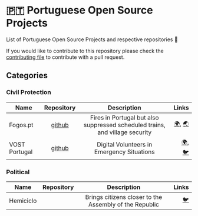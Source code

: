 # :portugal: Portuguese Open Source Projects

List of Portuguese Open Source Projects and respective repositories :hammer:

If you would like to contribute to this repository please check the [contributing file](CONTRIBUTING.md) to contribute with a pull request.

## Categories

### Civil Protection

| Name | Repository | Description | Links |
| ---------- | :----------: | :----------: | ----------: |
| Fogos.pt | [github](https://github.com/fogosPT/) | Fires in Portugal but also suppressed scheduled trains, and village security  | [:earth_africa:](https://fogos.pt/), [:earth_asia:](https://suprimidos.pt/) | 
| VOST Portugal | [github](https://github.com/vostpt/) | Digital Volunteers in Emergency Situations | [:earth_africa:](https://vost.pt), [:bird:](https://twitter.com/VOSTPT) |

### Political

| Name | Repository | Description | Links |
| ---------- | :----------: | :----------: | ----------: |
| Hemiciclo |  | Brings citizens closer to the Assembly of the Republic | [:bird:](https://twitter.com/HemicicloPT) |
